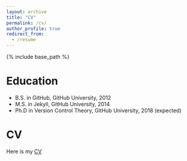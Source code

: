 ```yaml
---
layout: archive
title: "CV"
permalink: /cv/
author_profile: true
redirect_from:
  - /resume
---
```


{% include base_path %}

Education
======
* B.S. in GitHub, GitHub University, 2012
* M.S. in Jekyll, GitHub University, 2014
* Ph.D in Version Control Theory, GitHub University, 2018 (expected)

CV
======
Here is my [CV](https://github.com/ValentinoWang/math-wsy.github.io/blob/master/files/V6_Siyao_Wang_CV.pdf)
